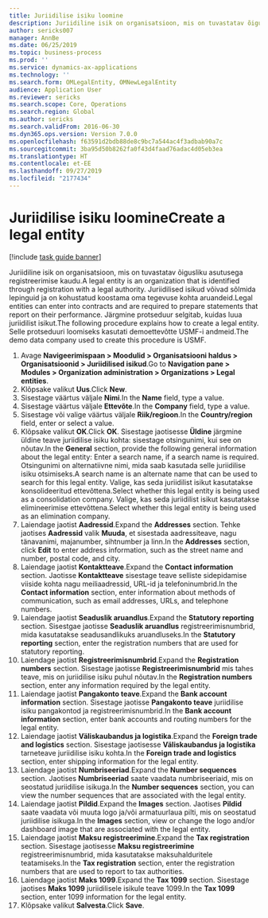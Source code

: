 ```yaml
---
title: Juriidilise isiku loomine
description: Juriidiline isik on organisatsioon, mis on tuvastatav õigusliku asutusega registreerimise kaudu.
author: sericks007
manager: AnnBe
ms.date: 06/25/2019
ms.topic: business-process
ms.prod: ''
ms.service: dynamics-ax-applications
ms.technology: ''
ms.search.form: OMLegalEntity, OMNewLegalEntity
audience: Application User
ms.reviewer: sericks
ms.search.scope: Core, Operations
ms.search.region: Global
ms.author: sericks
ms.search.validFrom: 2016-06-30
ms.dyn365.ops.version: Version 7.0.0
ms.openlocfilehash: f63591d2bdb88de8c9bc7a544ac4f3adbab90a7c
ms.sourcegitcommit: 3ba95d50b8262fa0f43d4faad76adac4d05eb3ea
ms.translationtype: HT
ms.contentlocale: et-EE
ms.lasthandoff: 09/27/2019
ms.locfileid: "2177434"
---
```

# <a name="create-a-legal-entity"></a><span data-ttu-id="716d4-103">Juriidilise isiku loomine</span><span class="sxs-lookup"><span data-stu-id="716d4-103">Create a legal entity</span></span>

[!include [task guide banner](../../includes/task-guide-banner.md)]

<span data-ttu-id="716d4-104">Juriidiline isik on organisatsioon, mis on tuvastatav õigusliku asutusega registreerimise kaudu.</span><span class="sxs-lookup"><span data-stu-id="716d4-104">A legal entity is an organization that is identified through registration with a legal authority.</span></span> <span data-ttu-id="716d4-105">Juriidilised isikud võivad sõlmida lepinguid ja on kohustatud koostama oma tegevuse kohta aruandeid.</span><span class="sxs-lookup"><span data-stu-id="716d4-105">Legal entities can enter into contracts and are required to prepare statements that report on their performance.</span></span> <span data-ttu-id="716d4-106">Järgmine protseduur selgitab, kuidas luua juriidilist isikut.</span><span class="sxs-lookup"><span data-stu-id="716d4-106">The following procedure explains how to create a legal entity.</span></span> <span data-ttu-id="716d4-107">Selle protseduuri loomiseks kasutati demoettevõtte USMF-i andmeid.</span><span class="sxs-lookup"><span data-stu-id="716d4-107">The demo data company used to create this procedure is USMF.</span></span>

1. <span data-ttu-id="716d4-108">Avage **Navigeerimispaan > Moodulid > Organisatsiooni haldus > Organisatsioonid > Juriidilised isikud**.</span><span class="sxs-lookup"><span data-stu-id="716d4-108">Go to **Navigation pane > Modules > Organization administration > Organizations > Legal entities**.</span></span>
2. <span data-ttu-id="716d4-109">Klõpsake valikut **Uus**.</span><span class="sxs-lookup"><span data-stu-id="716d4-109">Click **New**.</span></span>
3. <span data-ttu-id="716d4-110">Sisestage väärtus väljale **Nimi**.</span><span class="sxs-lookup"><span data-stu-id="716d4-110">In the **Name** field, type a value.</span></span>
4. <span data-ttu-id="716d4-111">Sisestage väärtus väljale **Ettevõte**.</span><span class="sxs-lookup"><span data-stu-id="716d4-111">In the **Company** field, type a value.</span></span>
5. <span data-ttu-id="716d4-112">Sisestage või valige väärtus väljale **Riik/regioon**.</span><span class="sxs-lookup"><span data-stu-id="716d4-112">In the **Country/region** field, enter or select a value.</span></span>
6. <span data-ttu-id="716d4-113">Klõpsake valikut **OK**.</span><span class="sxs-lookup"><span data-stu-id="716d4-113">Click **OK**.</span></span> <span data-ttu-id="716d4-114">Sisestage jaotisesse **Üldine** järgmine üldine teave juriidilise isiku kohta: sisestage otsingunimi, kui see on nõutav.</span><span class="sxs-lookup"><span data-stu-id="716d4-114">In the **General** section, provide the following general information about the legal entity: Enter a search name, if a search name is required.</span></span> <span data-ttu-id="716d4-115">Otsingunimi on alternatiivne nimi, mida saab kasutada selle juriidilise isiku otsimiseks.</span><span class="sxs-lookup"><span data-stu-id="716d4-115">A search name is an alternate name that can be used to search for this legal entity.</span></span> <span data-ttu-id="716d4-116">Valige, kas seda juriidilist isikut kasutatakse konsolideeritud ettevõttena.</span><span class="sxs-lookup"><span data-stu-id="716d4-116">Select whether this legal entity is being used as a consolidation company.</span></span> <span data-ttu-id="716d4-117">Valige, kas seda juriidilist isikut kasutatakse elimineerimise ettevõttena.</span><span class="sxs-lookup"><span data-stu-id="716d4-117">Select whether this legal entity is being used as an elimination company.</span></span> 
7. <span data-ttu-id="716d4-118">Laiendage jaotist **Aadressid**.</span><span class="sxs-lookup"><span data-stu-id="716d4-118">Expand the **Addresses** section.</span></span> <span data-ttu-id="716d4-119">Tehke jaotises **Aadressid** valik **Muuda**, et sisestada aadressiteave, nagu tänavanimi, majanumber, sihtnumber ja linn.</span><span class="sxs-lookup"><span data-stu-id="716d4-119">In the **Addresses** section, click **Edit** to enter address information, such as the street name and number, postal code, and city.</span></span>
8. <span data-ttu-id="716d4-120">Laiendage jaotist **Kontaktteave**.</span><span class="sxs-lookup"><span data-stu-id="716d4-120">Expand the **Contact information** section.</span></span> <span data-ttu-id="716d4-121">Jaotisse **Kontaktteave** sisestage teave selliste sidepidamise viiside kohta nagu meiliaadressid, URL-id ja telefoninumbrid.</span><span class="sxs-lookup"><span data-stu-id="716d4-121">In the **Contact information** section, enter information about methods of communication, such as email addresses, URLs, and telephone numbers.</span></span> 
9. <span data-ttu-id="716d4-122">Laiendage jaotist **Seaduslik aruandlus**.</span><span class="sxs-lookup"><span data-stu-id="716d4-122">Expand the **Statutory reporting** section.</span></span> <span data-ttu-id="716d4-123">Sisestgae jaotisse **Seaduslik aruandlus** registreerimisnumbrid, mida kasutatakse seadusandlikuks aruandluseks.</span><span class="sxs-lookup"><span data-stu-id="716d4-123">In the **Statutory reporting** section, enter the registration numbers that are used for statutory reporting.</span></span>
10. <span data-ttu-id="716d4-124">Laiendage jaotist **Registreerimisnumbrid**.</span><span class="sxs-lookup"><span data-stu-id="716d4-124">Expand the **Registration numbers** section.</span></span> <span data-ttu-id="716d4-125">Sisestage jaotisse **Registreerimisnumbrid** mis tahes teave, mis on juriidilise isiku puhul nõutav.</span><span class="sxs-lookup"><span data-stu-id="716d4-125">In the **Registration numbers** section, enter any information required by the legal entity.</span></span>  
11. <span data-ttu-id="716d4-126">Laiendage jaotist **Pangakonto teave**.</span><span class="sxs-lookup"><span data-stu-id="716d4-126">Expand the **Bank account information** section.</span></span> <span data-ttu-id="716d4-127">Sisestage jaotisse **Pangakonto teave** juriidilise isiku pangakontod ja registreerimisnumbrid.</span><span class="sxs-lookup"><span data-stu-id="716d4-127">In the **Bank account information** section, enter bank accounts and routing numbers for the legal entity.</span></span>
12. <span data-ttu-id="716d4-128">Laiendage jaotist **Väliskaubandus ja logistika**.</span><span class="sxs-lookup"><span data-stu-id="716d4-128">Expand the **Foreign trade and logistics** section.</span></span> <span data-ttu-id="716d4-129">Sisestage jaotisesse **Väliskaubandus ja logistika** tarneteave juriidilise isiku kohta.</span><span class="sxs-lookup"><span data-stu-id="716d4-129">In the **Foreign trade and logistics** section, enter shipping information for the legal entity.</span></span>  
13. <span data-ttu-id="716d4-130">Laiendage jaotist **Numbriseeriad**.</span><span class="sxs-lookup"><span data-stu-id="716d4-130">Expand the **Number sequences** section.</span></span> <span data-ttu-id="716d4-131">Jaotises **Numbriseeriad** saate vaadata numbriseeriaid, mis on seostatud juriidilise isikuga.</span><span class="sxs-lookup"><span data-stu-id="716d4-131">In the **Number sequences** section, you can view the number sequences that are associated with the legal entity.</span></span>  
14. <span data-ttu-id="716d4-132">Laiendage jaotist **Pildid**.</span><span class="sxs-lookup"><span data-stu-id="716d4-132">Expand the **Images** section.</span></span> <span data-ttu-id="716d4-133">Jaotises **Pildid** saate vaadata või muuta logo ja/või armatuurlaua pilti, mis on seostatud juriidilise isikuga.</span><span class="sxs-lookup"><span data-stu-id="716d4-133">In the **Images** section, view or change the logo and/or dashboard image that are associated with the legal entity.</span></span>  
15. <span data-ttu-id="716d4-134">Laiendage jaotist **Maksu registreerimine**.</span><span class="sxs-lookup"><span data-stu-id="716d4-134">Expand the **Tax registration** section.</span></span> <span data-ttu-id="716d4-135">Sisestage jaotisesse **Maksu registreerimine** registreerimisnumbrid, mida kasutatakse maksuhalduritele teatamiseks.</span><span class="sxs-lookup"><span data-stu-id="716d4-135">In the **Tax registration** section, enter the registration numbers that are used to report to tax authorities.</span></span>
16. <span data-ttu-id="716d4-136">Laiendage jaotist **Maks 1099**.</span><span class="sxs-lookup"><span data-stu-id="716d4-136">Expand the **Tax 1099** section.</span></span> <span data-ttu-id="716d4-137">Sisestage jaotises **Maks 1099** juriidilisele isikule teave 1099.</span><span class="sxs-lookup"><span data-stu-id="716d4-137">In the **Tax 1099** section, enter 1099 information for the legal entity.</span></span>  
17. <span data-ttu-id="716d4-138">Klõpsake valikut **Salvesta**.</span><span class="sxs-lookup"><span data-stu-id="716d4-138">Click **Save**.</span></span>
